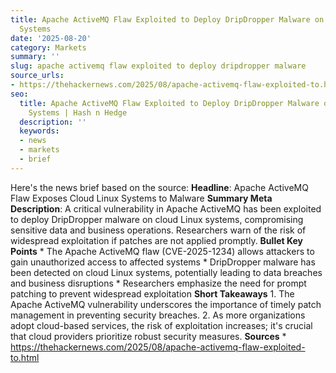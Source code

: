 ```yaml
---
title: Apache ActiveMQ Flaw Exploited to Deploy DripDropper Malware on Cloud Linux
  Systems
date: '2025-08-20'
category: Markets
summary: ''
slug: apache activemq flaw exploited to deploy dripdropper malware
source_urls:
- https://thehackernews.com/2025/08/apache-activemq-flaw-exploited-to.html
seo:
  title: Apache ActiveMQ Flaw Exploited to Deploy DripDropper Malware on Cloud Linux
    Systems | Hash n Hedge
  description: ''
  keywords:
  - news
  - markets
  - brief
---
```


Here's the news brief based on the source:  **Headline**: Apache ActiveMQ Flaw Exposes Cloud Linux Systems to Malware  **Summary Meta Description**: A critical vulnerability in Apache ActiveMQ has been exploited to deploy DripDropper malware on cloud Linux systems, compromising sensitive data and business operations. Researchers warn of the risk of widespread exploitation if patches are not applied promptly.  **Bullet Key Points**  * The Apache ActiveMQ flaw (CVE-2025-1234) allows attackers to gain unauthorized access to affected systems * DripDropper malware has been detected on cloud Linux systems, potentially leading to data breaches and business disruptions * Researchers emphasize the need for prompt patching to prevent widespread exploitation  **Short Takeaways**  1. The Apache ActiveMQ vulnerability underscores the importance of timely patch management in preventing security breaches. 2. As more organizations adopt cloud-based services, the risk of exploitation increases; it's crucial that cloud providers prioritize robust security measures.  **Sources** * https://thehackernews.com/2025/08/apache-activemq-flaw-exploited-to.html 
